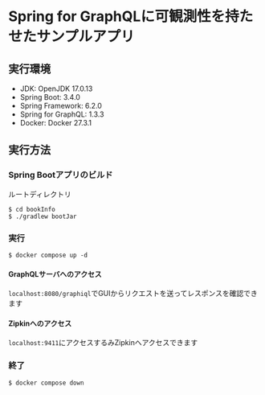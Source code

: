 # Spring for GraphQLに可観測性を持たせたサンプルアプリ

## 実行環境
- JDK: OpenJDK 17.0.13
- Spring Boot: 3.4.0
- Spring Framework: 6.2.0
- Spring for GraphQL: 1.3.3
- Docker: Docker 27.3.1

## 実行方法
### Spring Bootアプリのビルド
ルートディレクトリ
```
$ cd bookInfo
$ ./gradlew bootJar
```

### 実行
```
$ docker compose up -d
```

#### GraphQLサーバへのアクセス
`localhost:8080/graphiql`でGUIからリクエストを送ってレスポンスを確認できます

#### Zipkinへのアクセス
`localhost:9411`にアクセスするみZipkinへアクセスできます

### 終了
```
$ docker compose down
```